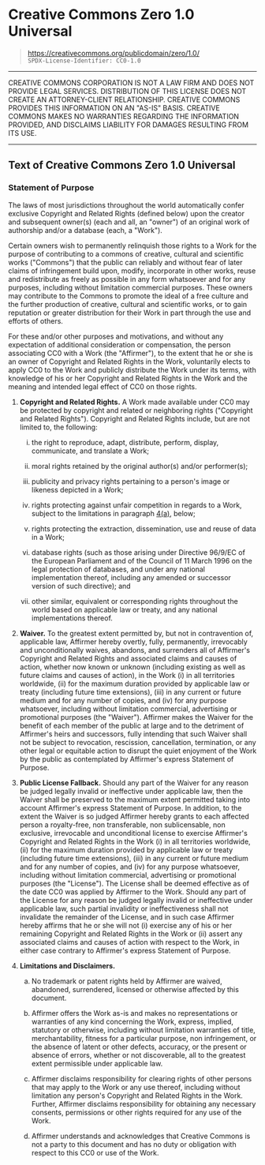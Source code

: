<!-- SPDX-License-Identifier: CC0-1.0 -->
# Creative Commons Zero 1.0 Universal
> <https://creativecommons.org/publicdomain/zero/1.0/>  
> `SPDX-License-Identifier: CC0-1.0`
<!-- notice: The list item points under section 4 should display with lowercase Latin alphabet characters (a-d). However, some Markdown processors may display them as lowercase Roman numerals (i-iv). -->

---

CREATIVE COMMONS CORPORATION IS NOT A LAW FIRM AND DOES NOT PROVIDE LEGAL
SERVICES. DISTRIBUTION OF THIS LICENSE DOES NOT CREATE AN ATTORNEY-CLIENT
RELATIONSHIP. CREATIVE COMMONS PROVIDES THIS INFORMATION ON AN "AS-IS" BASIS.
CREATIVE COMMONS MAKES NO WARRANTIES REGARDING THE INFORMATION PROVIDED, AND
DISCLAIMS LIABILITY FOR DAMAGES RESULTING FROM ITS USE.

---

## Text of Creative Commons Zero 1.0 Universal

### Statement of Purpose

The laws of most jurisdictions throughout the world automatically confer
exclusive Copyright and Related Rights (defined below) upon the creator and
subsequent owner(s) (each and all, an "owner") of an original work of
authorship and/or a database (each, a "Work").

Certain owners wish to permanently relinquish those rights to a Work for the
purpose of contributing to a commons of creative, cultural and scientific
works ("Commons") that the public can reliably and without fear of later
claims of infringement build upon, modify, incorporate in other works, reuse
and redistribute as freely as possible in any form whatsoever and for any
purposes, including without limitation commercial purposes. These owners may
contribute to the Commons to promote the ideal of a free culture and the
further production of creative, cultural and scientific works, or to gain
reputation or greater distribution for their Work in part through the use and
efforts of others.

For these and/or other purposes and motivations, and without any expectation
of additional consideration or compensation, the person associating CC0 with
a Work (the "Affirmer"), to the extent that he or she is an owner of
Copyright and Related Rights in the Work, voluntarily elects to apply CC0 to
the Work and publicly distribute the Work under its terms, with knowledge of
his or her Copyright and Related Rights in the Work and the meaning and
intended legal effect of CC0 on those rights.

<ol type="1">

  <li id="1">

  **Copyright and Related Rights.** A Work made available under CC0 may be
  protected by copyright and related or neighboring rights ("Copyright and
  Related Rights"). Copyright and Related Rights include, but are not limited
  to, the following:

  <ol type="i">

   <li id="1(i)">

   the right to reproduce, adapt, distribute, perform, display, communicate,
   and translate a Work;
   
   </li>

   <li id="1(ii)">

   moral rights retained by the original author(s) and/or performer(s);

   </li>

   <li id="1(iii)">

   publicity and privacy rights pertaining to a person's image or likeness
   depicted in a Work;

   </li>

   <li id="1(iv)">

   rights protecting against unfair competition in regards to a Work, subject
   to the limitations in paragraph [4(a)](#4(a)), below;

   </li>

   <li id="1(v)">

   rights protecting the extraction, dissemination, use and reuse of data in
   a Work;

   </li>

   <li id="1(vi)">

   database rights (such as those arising under Directive 96/9/EC of the
   European Parliament and of the Council of 11 March 1996 on the legal
   protection of databases, and under any national implementation thereof,
   including any amended or successor version of such directive); and

   </li>

   <li id="1(vii)">

   other similar, equivalent or corresponding rights throughout the world
   based on applicable law or treaty, and any national implementations
   thereof.

   </li>

  </ol>

  <li id="2">

  **Waiver.** To the greatest extent permitted by, but not in contravention
  of, applicable law, Affirmer hereby overtly, fully, permanently,
  irrevocably and unconditionally waives, abandons, and surrenders all of
  Affirmer's Copyright and Related Rights and associated claims and causes of
  action, whether now known or unknown (including existing as well as future
  claims and causes of action), in the Work (i) in all territories worldwide,
  (ii) for the maximum duration provided by applicable law or treaty
  (including future time extensions), (iii) in any current or future medium
  and for any number of copies, and (iv) for any purpose whatsoever,
  including without limitation commercial, advertising or promotional
  purposes (the "Waiver"). Affirmer makes the Waiver for the benefit of each
  member of the public at large and to the detriment of Affirmer's heirs and
  successors, fully intending that such Waiver shall not be subject to
  revocation, rescission, cancellation, termination, or any other legal or
  equitable action to disrupt the quiet enjoyment of the Work by the public
  as contemplated by Affirmer's express Statement of Purpose.

  </li>

  <li id="3">

  **Public License Fallback.** Should any part of the Waiver for any reason
  be judged legally invalid or ineffective under applicable law, then the
  Waiver shall be preserved to the maximum extent permitted taking into
  account Affirmer's express Statement of Purpose. In addition, to the extent
  the Waiver is so judged Affirmer hereby grants to each affected person a
  royalty-free, non transferable, non sublicensable, non exclusive,
  irrevocable and unconditional license to exercise Affirmer's Copyright and
  Related Rights in the Work (i) in all territories worldwide, (ii) for the
  maximum duration provided by applicable law or treaty (including future
  time extensions), (iii) in any current or future medium and for any number
  of copies, and (iv) for any purpose whatsoever, including without
  limitation commercial, advertising or promotional purposes (the "License").
  The License shall be deemed effective as of the date CC0 was applied by
  Affirmer to the Work. Should any part of the License for any reason be
  judged legally invalid or ineffective under applicable law, such partial
  invalidity or ineffectiveness shall not invalidate the remainder of the
  License, and in such case Affirmer hereby affirms that he or she will not
  (i) exercise any of his or her remaining Copyright and Related Rights in
  the Work or (ii) assert any associated claims and causes of action with
  respect to the Work, in either case contrary to Affirmer's express
  Statement of Purpose.

  </li>

  <li id="4">

  **Limitations and Disclaimers.**

  <ol type="a">

   <li id="4(a)">

   No trademark or patent rights held by Affirmer are waived, abandoned,
   surrendered, licensed or otherwise affected by this document.
   
   </li>

   <li id="4(b)">

   Affirmer offers the Work as-is and makes no representations or warranties
   of any kind concerning the Work, express, implied, statutory or otherwise,
   including without limitation warranties of title, merchantability, fitness
   for a particular purpose, non infringement, or the absence of latent or
   other defects, accuracy, or the present or absence of errors, whether or
   not discoverable, all to the greatest extent permissible under applicable
   law.
   
   </li>

   <li id="4(c)">

   Affirmer disclaims responsibility for clearing rights of other persons
   that may apply to the Work or any use thereof, including without
   limitation any person's Copyright and Related Rights in the Work. Further,
   Affirmer disclaims responsibility for obtaining any necessary consents,
   permissions or other rights required for any use of the Work.
   
   </li>

   <li id="4(d)">

   Affirmer understands and acknowledges that Creative Commons is not a party
   to this document and has no duty or obligation with respect to this CC0 or
   use of the Work.
   
   </li>

  </ol>

</li>

</ol>
